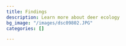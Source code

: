 ```yaml
---
title: Findings
description: Learn more about deer ecology
bg_image: "/images/dsc09802.JPG"
categories: []

---
```


